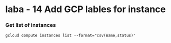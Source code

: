 # laba - 14 Add GCP lables for instance

### Get list of instances
```gcloud compute instances list --format="csv(name,status)"```